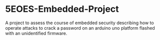# 5EOES-Embedded-Project
A project to assess the course of embedded security describing how to operate attacks to crack a password on an arduino uno platform flashed with an unidentified firmware.
